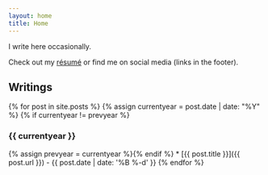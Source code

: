 ```yaml
---
layout: home
title: Home
---
```


I write here occasionally.

Check out my [résumé](resume) or find me on social media (links in the footer).

## Writings

{% for post in site.posts %}
{% assign currentyear = post.date | date: "%Y" %}
{% if currentyear != prevyear %}
### {{ currentyear }}
{% assign prevyear = currentyear %}{% endif %} * [{{ post.title }}]({{ post.url }}) - {{ post.date | date: '%B %-d' }}
{% endfor %}

